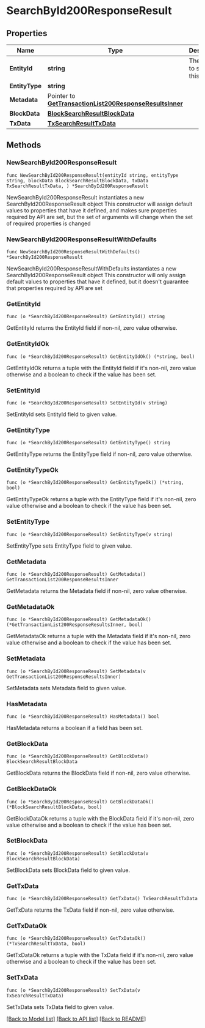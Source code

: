 # SearchById200ResponseResult

## Properties

Name | Type | Description | Notes
------------ | ------------- | ------------- | -------------
**EntityId** | **string** | The id used to search this query. | 
**EntityType** | **string** |  | 
**Metadata** | Pointer to [**GetTransactionList200ResponseResultsInner**](GetTransactionList200ResponseResultsInner.md) |  | [optional] 
**BlockData** | [**BlockSearchResultBlockData**](BlockSearchResultBlockData.md) |  | 
**TxData** | [**TxSearchResultTxData**](TxSearchResultTxData.md) |  | 

## Methods

### NewSearchById200ResponseResult

`func NewSearchById200ResponseResult(entityId string, entityType string, blockData BlockSearchResultBlockData, txData TxSearchResultTxData, ) *SearchById200ResponseResult`

NewSearchById200ResponseResult instantiates a new SearchById200ResponseResult object
This constructor will assign default values to properties that have it defined,
and makes sure properties required by API are set, but the set of arguments
will change when the set of required properties is changed

### NewSearchById200ResponseResultWithDefaults

`func NewSearchById200ResponseResultWithDefaults() *SearchById200ResponseResult`

NewSearchById200ResponseResultWithDefaults instantiates a new SearchById200ResponseResult object
This constructor will only assign default values to properties that have it defined,
but it doesn't guarantee that properties required by API are set

### GetEntityId

`func (o *SearchById200ResponseResult) GetEntityId() string`

GetEntityId returns the EntityId field if non-nil, zero value otherwise.

### GetEntityIdOk

`func (o *SearchById200ResponseResult) GetEntityIdOk() (*string, bool)`

GetEntityIdOk returns a tuple with the EntityId field if it's non-nil, zero value otherwise
and a boolean to check if the value has been set.

### SetEntityId

`func (o *SearchById200ResponseResult) SetEntityId(v string)`

SetEntityId sets EntityId field to given value.


### GetEntityType

`func (o *SearchById200ResponseResult) GetEntityType() string`

GetEntityType returns the EntityType field if non-nil, zero value otherwise.

### GetEntityTypeOk

`func (o *SearchById200ResponseResult) GetEntityTypeOk() (*string, bool)`

GetEntityTypeOk returns a tuple with the EntityType field if it's non-nil, zero value otherwise
and a boolean to check if the value has been set.

### SetEntityType

`func (o *SearchById200ResponseResult) SetEntityType(v string)`

SetEntityType sets EntityType field to given value.


### GetMetadata

`func (o *SearchById200ResponseResult) GetMetadata() GetTransactionList200ResponseResultsInner`

GetMetadata returns the Metadata field if non-nil, zero value otherwise.

### GetMetadataOk

`func (o *SearchById200ResponseResult) GetMetadataOk() (*GetTransactionList200ResponseResultsInner, bool)`

GetMetadataOk returns a tuple with the Metadata field if it's non-nil, zero value otherwise
and a boolean to check if the value has been set.

### SetMetadata

`func (o *SearchById200ResponseResult) SetMetadata(v GetTransactionList200ResponseResultsInner)`

SetMetadata sets Metadata field to given value.

### HasMetadata

`func (o *SearchById200ResponseResult) HasMetadata() bool`

HasMetadata returns a boolean if a field has been set.

### GetBlockData

`func (o *SearchById200ResponseResult) GetBlockData() BlockSearchResultBlockData`

GetBlockData returns the BlockData field if non-nil, zero value otherwise.

### GetBlockDataOk

`func (o *SearchById200ResponseResult) GetBlockDataOk() (*BlockSearchResultBlockData, bool)`

GetBlockDataOk returns a tuple with the BlockData field if it's non-nil, zero value otherwise
and a boolean to check if the value has been set.

### SetBlockData

`func (o *SearchById200ResponseResult) SetBlockData(v BlockSearchResultBlockData)`

SetBlockData sets BlockData field to given value.


### GetTxData

`func (o *SearchById200ResponseResult) GetTxData() TxSearchResultTxData`

GetTxData returns the TxData field if non-nil, zero value otherwise.

### GetTxDataOk

`func (o *SearchById200ResponseResult) GetTxDataOk() (*TxSearchResultTxData, bool)`

GetTxDataOk returns a tuple with the TxData field if it's non-nil, zero value otherwise
and a boolean to check if the value has been set.

### SetTxData

`func (o *SearchById200ResponseResult) SetTxData(v TxSearchResultTxData)`

SetTxData sets TxData field to given value.



[[Back to Model list]](../README.md#documentation-for-models) [[Back to API list]](../README.md#documentation-for-api-endpoints) [[Back to README]](../README.md)


